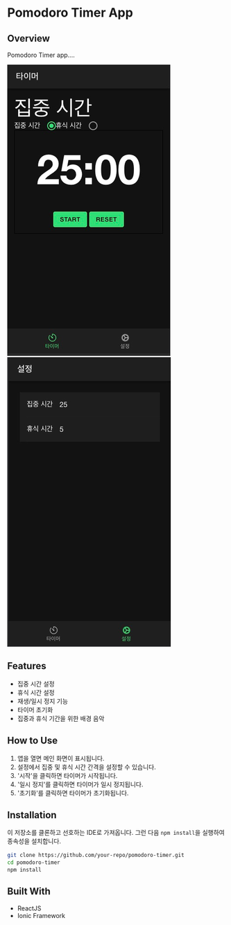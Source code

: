 # Pomodoro Timer App

## Overview
Pomodoro Timer app....

![App Settings Screen](img.png)
![App Main Screen](img_1.png)

## Features
- 집중 시간 설정
- 휴식 시간 설정
- 재생/일시 정지 기능
- 타이머 초기화
- 집중과 휴식 기간을 위한 배경 음악

## How to Use
1. 앱을 열면 메인 화면이 표시됩니다.
2. 설정에서 집중 및 휴식 시간 간격을 설정할 수 있습니다.
3. '시작'을 클릭하면 타이머가 시작됩니다.
4. '일시 정지'를 클릭하면 타이머가 일시 정지됩니다.
5. '초기화'를 클릭하면 타이머가 초기화됩니다.

## Installation
이 저장소를 클론하고 선호하는 IDE로 가져옵니다.
그런 다음 `npm install`을 실행하여 종속성을 설치합니다.

```bash
git clone https://github.com/your-repo/pomodoro-timer.git
cd pomodoro-timer
npm install
```

## Built With
* ReactJS
* Ionic Framework
